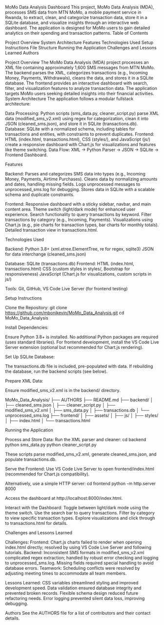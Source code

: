 MoMo Data Analysis Dashboard
This project, MoMo Data Analysis (MDA), processes SMS data from MTN MoMo, a mobile payment service in Rwanda, to extract, clean, and categorize transaction data, store it in a SQLite database, and visualize insights through an interactive web dashboard. The application is designed for MoMo users to gain detailed analytics on their spending and transaction patterns.
Table of Contents

Project Overview
System Architecture
Features
Technologies Used
Setup Instructions
File Structure
Running the Application
Challenges and Lessons Learned
Authors

Project Overview
The MoMo Data Analysis (MDA) project processes an XML file containing approximately 1,600 SMS messages from MTN MoMo. The backend parses the XML, categorizes transactions (e.g., Incoming Money, Payments, Withdrawals), cleans the data, and stores it in a SQLite database. The frontend provides an interactive dashboard with search, filter, and visualization features to analyze transaction data. The application targets MoMo users seeking detailed insights into their financial activities.
System Architecture
The application follows a modular fullstack architecture:

Data Processing: Python scripts (sms_data.py, cleaner_script.py) parse XML data (modified_sms_v2.xml) using regex for categorization, clean it into JSON (cleaned_sms.json), and store it in SQLite (transactions.db).
Database: SQLite with a normalized schema, including tables for transactions and entities, with constraints to prevent duplicates.
Frontend: HTML (index.html, transactions.html), CSS (styles/), and JavaScript (js/) create a responsive dashboard with Chart.js for visualizations and features like theme switching.
Data Flow: XML → Python Parser → JSON → SQLite → Frontend Dashboard.

Features

Backend:
Parses and categorizes SMS data into types (e.g., Incoming Money, Payments, Airtime Purchases).
Cleans data by normalizing amounts and dates, handling missing fields.
Logs unprocessed messages to unprocessed_sms.log for debugging.
Stores data in SQLite with a scalable schema and duplicate constraints.


Frontend:
Responsive dashboard with a sticky sidebar, navbar, and main content area.
Theme switch (light/dark mode) for enhanced user experience.
Search functionality to query transactions by keyword.
Filter transactions by category (e.g., Incoming, Payments).
Visualizations using Chart.js (e.g., pie charts for transaction types, bar charts for monthly totals).
Detailed transaction view in transactions.html.



Technologies Used

Backend:
Python 3.8+ (xml.etree.ElementTree, re for regex, sqlite3)
JSON for data interchange (cleaned_sms.json)


Database: SQLite (transactions.db)
Frontend:
HTML (index.html, transactions.html)
CSS (custom styles in styles/, Bootstrap for responsiveness)
JavaScript (Chart.js for visualizations, custom scripts in js/)


Tools: Git, GitHub, VS Code Live Server (for frontend testing)

Setup Instructions

Clone the Repository:
git clone https://github.com/mbonikevin/MoMo_Data_Analysis.git
cd MoMo_Data_Analysis


Install Dependencies:

Ensure Python 3.8+ is installed.
No additional Python packages are required (uses standard libraries).
For frontend development, install the VS Code Live Server extension (optional but recommended for Chart.js rendering).


Set Up SQLite Database:

The transactions.db file is included, pre-populated with data.
If rebuilding the database, run the backend scripts (see below).


Prepare XML Data:

Ensure modified_sms_v2.xml is in the backend/ directory.



MoMo_Data_Analysis/
├── AUTHORS
├── README.md
├── backend/
│   ├── cleaned_sms.json
│   ├── cleaner_script.py
│   ├── modified_sms_v2.xml
│   ├── sms_data.py
│   ├── transactions.db
│   └── unprocessed_sms.log
├── frontend/
│   ├── assets/
│   ├── js/
│   ├── styles/
│   ├── index.html
│   └── transactions.html

Running the Application

Process and Store Data:
Run the XML parser and cleaner:
cd backend
python sms_data.py
python cleaner_script.py


These scripts parse modified_sms_v2.xml, generate cleaned_sms.json, and populate transactions.db.



Serve the Frontend:
Use VS Code Live Server to open frontend/index.html (recommended for Chart.js compatibility).

Alternatively, use a simple HTTP server:
cd frontend
python -m http.server 8000

Access the dashboard at http://localhost:8000/index.html.



Interact with the Dashboard:
Toggle between light/dark mode using the theme switch.
Use the search bar to query transactions.
Filter by category to view specific transaction types.
Explore visualizations and click through to transactions.html for details.



Challenges and Lessons Learned

Challenges:
Frontend: Chart.js charts failed to render when opening index.html directly; resolved by using VS Code Live Server and following tutorials.
Backend: Inconsistent SMS formats in modified_sms_v2.xml complicated regex extraction; handled by robust error checking and logging to unprocessed_sms.log. Missing fields required special handling to avoid database errors.
Teamwork: Scheduling conflicts were resolved by adjusting meeting times to accommodate all team members.


Lessons Learned:
CSS variables streamlined styling and improved development speed.
Data validation ensured database integrity and prevented broken records.
Flexible schema design reduced future refactoring needs.
Error logging prevented silent data loss, improving debugging.



Authors
See the AUTHORS file for a list of contributors and their contact details.

